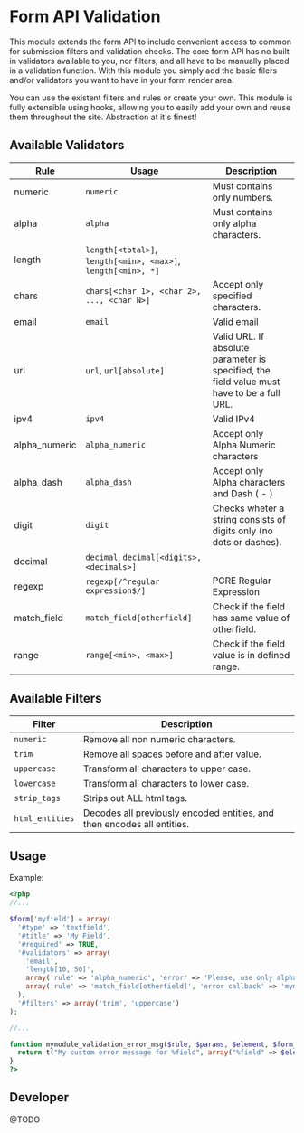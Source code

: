# Form API Validation

This module extends the form API to include convenient access to common for submission filters and validation checks. The core form API has no built in validators available to you, nor filters, and all have to be manually placed in a validation function. With this module you simply add the basic filers and/or validators you want to have in your form render area.

You can use the existent filters and rules or create your own. This module is fully extensible using hooks, allowing you to easily add your own and reuse them throughout the site. Abstraction at it's finest!


## Available Validators

|Rule|Usage|Description|
|----|-----|-----------|
|numeric|`numeric`|Must contains only numbers.|
|alpha|`alpha`|Must contains only alpha characters.|
|length|`length[<total>]`, `length[<min>, <max>]`, `length[<min>, *]`|
|chars|`chars[<char 1>, <char 2>, ..., <char N>]`|Accept only specified characters.|
|email|`email`|Valid email|
|url|`url`, `url[absolute]`|Valid URL. If absolute parameter is specified, the field value must have to be a full URL.|
|ipv4|`ipv4`|Valid IPv4|
|alpha_numeric|`alpha_numeric`|Accept only Alpha Numeric characters|
|alpha_dash|`alpha_dash`|Accept only Alpha characters and Dash ( - )|
|digit|`digit`|Checks wheter a string consists of digits only (no dots or dashes).|
|decimal|`decimal`, `decimal[<digits>,<decimals>]`| |
|regexp|`regexp[/^regular expression$/]`|PCRE Regular Expression|
|match_field|`match_field[otherfield]`|Check if the field has same value of otherfield.|
|range|`range[<min>, <max>]`|Check if the field value is in defined range.|

## Available Filters

|Filter|Description|
|------|-----------|
|`numeric`|Remove all non numeric characters.|
|`trim`|Remove all spaces before and after value.|
|`uppercase`|Transform all characters to upper case.|
|`lowercase`|Transform all characters to lower case.|
|`strip_tags`|Strips out ALL html tags.|
|`html_entities`|Decodes all previously encoded entities, and then encodes all entities.|

## Usage

Example:

```php
<?php
//...

$form['myfield'] = array(
  '#type' => 'textfield',
  '#title' => 'My Field',
  '#required' => TRUE,
  '#validators' => array(
    'email', 
    'length[10, 50]', 
    array('rule' => 'alpha_numeric', 'error' => 'Please, use only alpha numeric characters at %field.'),
    array('rule' => 'match_field[otherfield]', 'error callback' => 'mymodule_validation_error_msg'),
  ),
  '#filters' => array('trim', 'uppercase')
);

//...

function mymodule_validation_error_msg($rule, $params, $element, $form_state) {
  return t("My custom error message for %field", array("%field" => $element['#title']));
}
?>
```

## Developer

@TODO